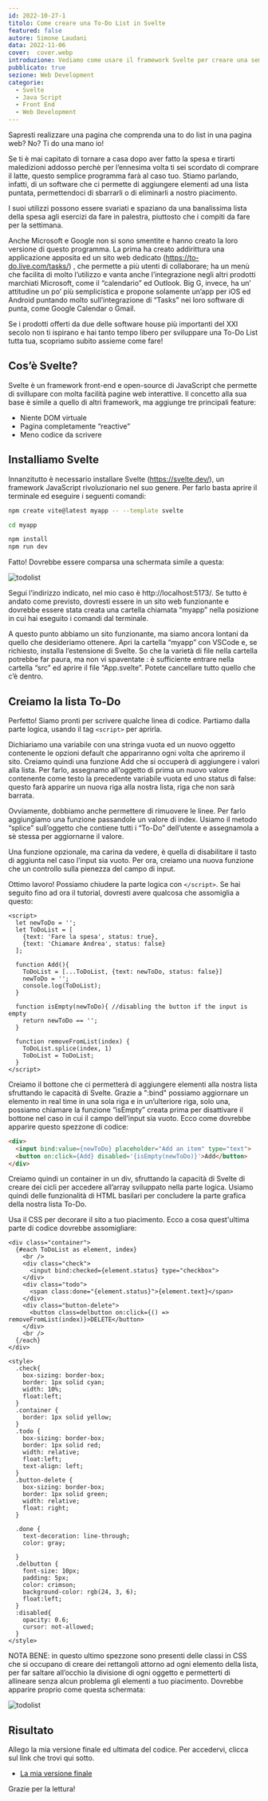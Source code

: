 ```yaml
---
id: 2022-10-27-1
titolo: Come creare una To-Do List in Svelte
featured: false
autore: Simone Laudani
data: 2022-11-06
cover:  cover.webp
introduzione: Vediamo come usare il framework Svelte per creare una semplice ToDo List app
pubblicato: true
sezione: Web Development
categorie:
  - Svelte
  - Java Script
  - Front End
  - Web Development
---
```

Sapresti realizzare una pagina che comprenda una to do list in una pagina web? No? Ti do una mano io!

Se ti è mai capitato di tornare a casa dopo aver fatto la spesa e tirarti maledizioni addosso perchè per l’ennesima volta ti sei scordato di comprare il latte, questo semplice programma farà al caso tuo. Stiamo parlando, infatti, di un software che ci permette di aggiungere elementi ad una lista puntata, permettendoci di sbarrarli o di eliminarli a nostro piacimento.

I suoi utilizzi possono essere svariati e spaziano da una banalissima lista della spesa agli esercizi da fare in palestra, piuttosto che i compiti da fare per la settimana.

Anche Microsoft e Google non si sono smentite e hanno creato la loro versione di questo programma. La prima ha creato addirittura una applicazione apposita ed un sito web dedicato (https://to-do.live.com/tasks/) , che permette a più utenti di collaborare; ha un menù che facilita di molto l’utilizzo e vanta anche l’integrazione negli altri prodotti marchiati Microsoft, come il “calendario”  ed Outlook. Big G, invece, ha un’ attitudine un po’ più semplicistica e propone solamente un’app per iOS ed Android puntando molto sull’integrazione di “Tasks” nei loro software di punta, come Google Calendar o Gmail.

Se i prodotti offerti da due delle software house più importanti del XXI secolo non ti ispirano e  hai tanto tempo libero per sviluppare una To-Do List tutta tua, scopriamo subito assieme come fare!

## Cos’è Svelte?
Svelte è un framework front-end e open-source di JavaScript che permette di svillupare con molta facilità pagine web interattive. Il concetto alla sua base è simile a quello di altri framework, ma aggiunge tre principali feature:
- Niente DOM virtuale
- Pagina completamente “reactive”
- Meno codice da scrivere

## Installiamo Svelte

Innanzitutto è necessario installare Svelte (https://svelte.dev/), un framework JavaScript rivoluzionario nel suo genere. Per farlo basta aprire il terminale ed eseguire i seguenti comandi: 
 ```bash
npm create vite@latest myapp -- --template svelte

cd myapp

npm install
npm run dev
```

Fatto! Dovrebbe essere comparsa una schermata simile a questa:

![todolist](/img/posts/come-creare-una-to-do-list-in-svelte/svelte1.png.webp)

Segui l’indirizzo indicato, nel mio caso è http://localhost:5173/. Se tutto è andato come previsto, dovresti essere in un sito web funzionante e dovrebbe essere stata creata una cartella chiamata “myapp” nella posizione in cui hai eseguito i comandi dal terminale.

A questo punto abbiamo un sito funzionante, ma siamo ancora lontani da quello che desideriamo ottenere. Apri la cartella “myapp” con VSCode e, se richiesto, installa l’estensione di Svelte.
So che la varietà di file nella cartella potrebbe far paura, ma non vi spaventate : è sufficiente entrare nella cartella “src” ed aprire il file “App.svelte”. Potete cancellare tutto quello che c’è dentro.

## Creiamo la lista To-Do

Perfetto! Siamo pronti per scrivere qualche linea di codice. Partiamo dalla parte logica, usando il tag `<script>` per aprirla. 

Dichiariamo una variabile con una stringa vuota ed un nuovo oggetto contenente le opzioni default che appariranno ogni volta che apriremo il sito.
Creiamo quindi una funzione Add che si occuperà di aggiungere i valori alla lista. Per farlo, assegnamo all'oggetto di prima un nuovo valore contenente come testo la precedente variabile vuota  ed uno status di false: questo farà apparire un nuova riga alla nostra  lista, riga che non sarà barrata.

Ovviamente, dobbiamo anche permettere di rimuovere le linee. Per farlo aggiungiamo una funzione passandole un valore di index. Usiamo il metodo “splice” sull’oggetto che contiene tutti i “To-Do” dell’utente e assegnamola a sè stessa per aggiornarne il valore.

Una funzione opzionale, ma carina da vedere, è quella di disabilitare il tasto di aggiunta nel caso l’input sia vuoto. Per ora, creiamo una nuova funzione che un controllo sulla pienezza del campo di input.

Ottimo lavoro! Possiamo chiudere la parte logica con `</script>`. Se hai seguito fino ad ora il tutorial, dovresti avere qualcosa che assomiglia a questo:

```Svelte
<script>
  let newToDo = '';
  let ToDoList = [
    {text: 'Fare la spesa', status: true},
    {text: 'Chiamare Andrea', status: false}
  ];
 
  function Add(){
    ToDoList = [...ToDoList, {text: newToDo, status: false}]
    newToDo = '';
    console.log(ToDoList);
  }
 
  function isEmpty(newToDo){ //disabling the button if the input is empty
    return newToDo == '';
  }
 
  function removeFromList(index) {
    ToDoList.splice(index, 1)
    ToDoList = ToDoList;
  }
</script>
```

Creiamo il bottone che ci permetterà di aggiungere elementi alla nostra lista sfruttando le capacità di Svelte. Grazie a ":bind" possiamo aggiornare un elemento in real time in una sola riga e in un’ulteriore riga, solo una, possiamo chiamare la funzione “isEmpty” creata prima per disattivare il bottone nel caso in cui il campo dell’input sia vuoto. Ecco come dovrebbe apparire questo spezzone di codice:
```HTML
<div>
  <input bind:value={newToDo} placeholder="Add an item" type="text">
  <button on:click={Add} disabled='{isEmpty(newToDo)}'>Add</button>
</div>
```

Creiamo quindi un container in un div, sfruttando la capacità di Svelte di creare dei cicli per accedere all’array sviluppato nella parte logica. Usiamo quindi delle funzionalità di HTML basilari per concludere la parte grafica della nostra lista To-Do.

Usa il CSS per decorare il sito a tuo piacimento. Ecco a cosa quest'ultima parte di codice dovrebbe assomigliare:
```Svelte
<div class="container">
  {#each ToDoList as element, index}
    <br />
    <div class="check">
      <input bind:checked={element.status} type="checkbox">
    </div>
    <div class="todo">
      <span class:done="{element.status}">{element.text}</span>
    </div>
    <div class="button-delete">
      <button class=delbutton on:click={() => removeFromList(index)}>DELETE</button>
    </div>
    <br />
  {/each}
</div>
 
<style>
  .check{
    box-sizing: border-box;
    border: 1px solid cyan;
    width: 10%;
    float:left;
  }  
  .container {
    border: 1px solid yellow;
  }
  .todo {
    box-sizing: border-box;
    border: 1px solid red;
    width: relative;
    float:left;
    text-align: left;
  }
  .button-delete {
    box-sizing: border-box;
    border: 1px solid green;
    width: relative;
    float: right;
  }
 
  .done {
    text-decoration: line-through;
    color: gray;
 
  }
  .delbutton {
    font-size: 10px;
    padding: 5px;
    color: crimson;
    background-color: rgb(24, 3, 6);
    float:left;
  }
  :disabled{
    opacity: 0.6;
    cursor: not-allowed;
  }
</style>
```

NOTA BENE: in questo ultimo spezzone sono presenti delle classi in CSS che si occupano di creare dei rettangoli attorno ad ogni elemento della lista, per far saltare all’occhio la divisione di ogni oggetto e permetterti di allineare senza alcun problema gli elementi a tuo piacimento. Dovrebbe apparire proprio come questa schermata:

![todolist](/img/posts/come-creare-una-to-do-list-in-svelte/todolist2.png.webp)

## Risultato

Allego la mia versione finale ed ultimata del codice. Per accedervi, clicca sul link che trovi qui sotto.

- <a href="https://github.com/Bauda/Svelte-To-Do" target="_blank" title="svelte to-do list">La mia versione finale</a>

Grazie per la lettura!